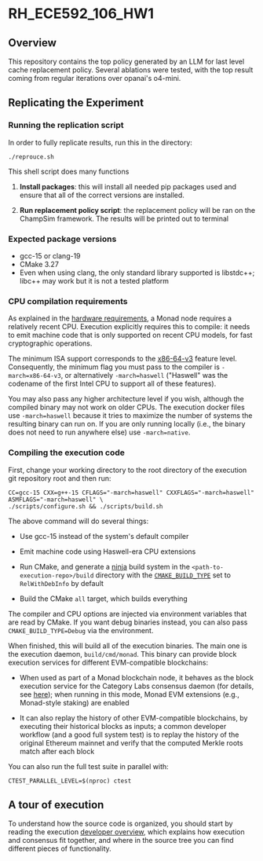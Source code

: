 # RH_ECE592_106_HW1

## Overview

This repository contains the top policy generated by an LLM for last level cache replacement policy.
Several ablations were tested, with the top result coming from regular iterations over opanai's o4-mini.


## Replicating the Experiment

### Running the replication script 

In order to fully replicate results, run this in the directory:
```shell
./reprouce.sh
```
This shell script does many functions
1. **Install packages**: this will install all needed pip packages used 
   and ensure that all of the correct versions are installed.

2. **Run replacement policy script**: the replacement policy will be ran
   on the ChampSim framework. The results will be printed out to terminal

### Expected package versions

- gcc-15 or clang-19
- CMake 3.27
- Even when using clang, the only standard library supported is libstdc++;
  libc++ may work but it is not a tested platform

### CPU compilation requirements

As explained in the [hardware requirements](https://docs.monad.xyz/monad-arch/hardware-requirements),
a Monad node requires a relatively recent CPU. Execution explicitly
requires this to compile: it needs to emit machine code that is only
supported on recent CPU models, for fast cryptographic operations.

The minimum ISA support corresponds to the [x86-64-v3](https://en.wikipedia.org/wiki/X86-64#Microarchitecture_levels)
feature level. Consequently, the minimum flag you must pass to the compiler
is `-march=x86-64-v3`, or alternatively `-march=haswell` ("Haswell" was
the codename of the first Intel CPU to support all of these features).

You may also pass any higher architecture level if you wish, although
the compiled binary may not work on older CPUs. The execution docker
files use `-march=haswell` because it tries to maximize the number of
systems the resulting binary can run on. If you are only running locally
(i.e., the binary does not need to run anywhere else) use `-march=native`.

### Compiling the execution code

First, change your working directory to the root directory of the execution
git repository root and then run:

```shell
CC=gcc-15 CXX=g++-15 CFLAGS="-march=haswell" CXXFLAGS="-march=haswell" ASMFLAGS="-march=haswell" \
./scripts/configure.sh && ./scripts/build.sh
```

The above command will do several things:

- Use gcc-15 instead of the system's default compiler

- Emit machine code using Haswell-era CPU extensions

- Run CMake, and generate a [ninja](https://ninja-build.org/) build
  system in the `<path-to-execution-repo>/build` directory with
  the [`CMAKE_BUILD_TYPE`](https://cmake.org/cmake/help/latest/variable/CMAKE_BUILD_TYPE.html)
  set to `RelWithDebInfo` by default

- Build the CMake `all` target, which builds everything

The compiler and CPU options are injected via environment variables that
are read by CMake.  If you want debug binaries instead, you can also pass
`CMAKE_BUILD_TYPE=Debug` via the environment.

When finished, this will build all of the execution binaries. The main one is
the execution daemon, `build/cmd/monad`. This binary can provide block
execution services for different EVM-compatible blockchains:

- When used as part of a Monad blockchain node, it behaves as the block
  execution service for the Category Labs consensus daemon (for details, see
  [here](docs/overview.md#how-is-execution-used)); when running in this mode,
  Monad EVM extensions (e.g., Monad-style staking) are enabled

- It can also replay the history of other EVM-compatible blockchains, by
  executing their historical blocks as inputs; a common developer workflow
  (and a good full system test) is to replay the history of the original
  Ethereum mainnet and verify that the computed Merkle roots match after
  each block

You can also run the full test suite in parallel with:

```
CTEST_PARALLEL_LEVEL=$(nproc) ctest
```

## A tour of execution

To understand how the source code is organized, you should start by reading
the execution [developer overview](docs/overview.md), which explains how
execution and consensus fit together, and where in the source tree you can
find different pieces of functionality.

